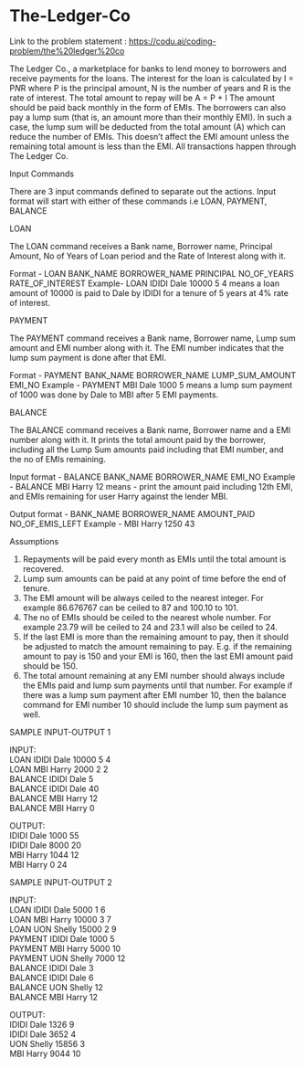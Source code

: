 # The-Ledger-Co

Link to the problem statement : https://codu.ai/coding-problem/the%20ledger%20co

The Ledger Co., a marketplace for banks to lend money to borrowers and receive payments for the loans. The interest for the loan is calculated by I = P*N*R where P is the principal amount, N is the number of years and R is the rate of interest. The total amount to repay will be A = P + I The amount should be paid back monthly in the form of EMIs. The borrowers can also pay a lump sum (that is, an amount more than their monthly EMI). In such a case, the lump sum will be deducted from the total amount (A) which can reduce the number of EMIs. This doesn’t affect the EMI amount unless the remaining total amount is less than the EMI. All transactions happen through The Ledger Co.

Input Commands

There are 3 input commands defined to separate out the actions. Input format will start with either of these commands i.e LOAN, PAYMENT, BALANCE

LOAN

The LOAN command receives a Bank name, Borrower name, Principal Amount, No of Years of Loan period and the Rate of Interest along with it.

Format - LOAN BANK_NAME BORROWER_NAME PRINCIPAL NO_OF_YEARS RATE_OF_INTEREST
Example- LOAN IDIDI Dale 10000 5 4 means a loan amount of 10000 is paid to Dale by IDIDI for a tenure of 5 years at 4% rate of interest.

PAYMENT

The PAYMENT command receives a Bank name, Borrower name, Lump sum amount and EMI number along with it. The EMI number indicates that the lump sum payment is done after that EMI.

Format - PAYMENT BANK_NAME BORROWER_NAME LUMP_SUM_AMOUNT EMI_NO
Example - PAYMENT MBI Dale 1000 5 means a lump sum payment of 1000 was done by Dale to MBI after 5 EMI payments.

BALANCE

The BALANCE command receives a Bank name, Borrower name and a EMI number along with it. It prints the total amount paid by the borrower, including all the Lump Sum amounts paid including that EMI number, and the no of EMIs remaining.

Input format - BALANCE BANK_NAME BORROWER_NAME EMI_NO
Example - BALANCE MBI Harry 12 means - print the amount paid including 12th EMI, and EMIs remaining for user Harry against the lender MBI.

Output format - BANK_NAME BORROWER_NAME AMOUNT_PAID NO_OF_EMIS_LEFT
Example - MBI Harry 1250 43

Assumptions
1. Repayments will be paid every month as EMIs until the total amount is recovered.
2. Lump sum amounts can be paid at any point of time before the end of tenure.
3. The EMI amount will be always ceiled to the nearest integer. For example 86.676767 can be ceiled to 87 and 100.10 to 101.
4. The no of EMIs should be ceiled to the nearest whole number. For example 23.79 will be ceiled to 24 and 23.1 will also be ceiled to 24.
5. If the last EMI is more than the remaining amount to pay, then it should be adjusted to match the amount remaining to pay. E.g. if the remaining amount to pay is 150 and your EMI is 160, then the last EMI amount paid should be 150.
6. The total amount remaining at any EMI number should always include the EMIs paid and lump sum payments until that number. For example if there was a lump sum payment after EMI number 10, then the balance command for EMI number 10 should include the lump sum payment as well.

SAMPLE INPUT-OUTPUT 1

INPUT: <br />
LOAN IDIDI Dale 10000 5 4 <br />
LOAN MBI Harry 2000 2 2 <br />
BALANCE IDIDI Dale 5 <br />
BALANCE IDIDI Dale 40 <br />
BALANCE MBI Harry 12 <br />
BALANCE MBI Harry 0 <br />

OUTPUT: <br />
IDIDI Dale 1000 55 <br />
IDIDI Dale 8000 20 <br />
MBI Harry 1044 12 <br />
MBI Harry 0 24 <br />

SAMPLE INPUT-OUTPUT 2 <br />

INPUT: <br />
LOAN IDIDI Dale 5000 1 6 <br />
LOAN MBI Harry 10000 3 7 <br />
LOAN UON Shelly 15000 2 9 <br />
PAYMENT IDIDI Dale 1000 5 <br />
PAYMENT MBI Harry 5000 10 <br />
PAYMENT UON Shelly 7000 12 <br />
BALANCE IDIDI Dale 3 <br />
BALANCE IDIDI Dale 6 <br />
BALANCE UON Shelly 12 <br />
BALANCE MBI Harry 12 <br />

OUTPUT: <br />
IDIDI Dale 1326 9 <br />
IDIDI Dale 3652 4 <br />
UON Shelly 15856 3 <br />
MBI Harry 9044 10 <br />


